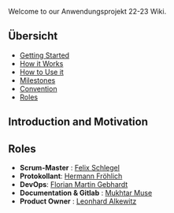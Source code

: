 Welcome to our Anwendungsprojekt 22-23 Wiki.

## Übersicht
- [Getting Started](https://gitlab.uni-ulm.de/groups/se-anwendungsprojekt-22-23/-/wikis/Getting-Started)
- [How it Works](https://gitlab.uni-ulm.de/groups/se-anwendungsprojekt-22-23/-/wikis/How-it-Works)
- [How to Use it](https://gitlab.uni-ulm.de/groups/se-anwendungsprojekt-22-23/-/wikis/How-to-Use-it)
- [Milestones](https://gitlab.uni-ulm.de/groups/se-anwendungsprojekt-22-23/-/wikis/Milestones)
- [Convention](https://gitlab.uni-ulm.de/groups/se-anwendungsprojekt-22-23/-/wikis/Convention)
- [Roles](https://gitlab.uni-ulm.de/groups/se-anwendungsprojekt-22-23/-/wikis/Roles)

## Introduction and Motivation

## Roles 
- **Scrum-Master** : [Felix Schlegel](@npz16)
- **Protokollant**: [Hermann Fröhlich](@xhw97)
- **DevOps**: [Florian Martin Gebhardt](@nck73)
- **Documentation & Gitlab** : [Mukhtar Muse](@tca87)
- **Product Owner** : [Leonhard Alkewitz](@kjy97)